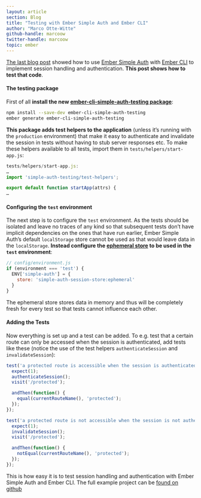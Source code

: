 ```yaml
---
layout: article
section: Blog
title: "Testing with Ember Simple Auth and Ember CLI"
author: "Marco Otte-Witte"
github-handle: marcoow
twitter-handle: marcoow
topic: ember
---
```


[The last blog post](http://simplabs.com/blog/2014/06/30/using-ember-simple-auth-with-ember-cli.html "Using Ember Simple Auth with ember-cli") showed how to use [Ember Simple Auth](https://github.com/simplabs/ember-simple-auth) with [Ember CLI](https://github.com/ember-cli/ember-cli) to implement session handling and authentication. **This post shows how to test that code**.

<!--break-->

#### The testing package

First of all **install the new [ember-cli-simple-auth-testing package](https://www.npmjs.com/package/ember-cli-simple-auth-testing)**:

```bash
npm install --save-dev ember-cli-simple-auth-testing
ember generate ember-cli-simple-auth-testing
```

**This package adds test helpers to the application** (unless it’s running with the `production` environment) that make it easy to authenticate and invalidate the session in tests without having to stub server responses etc. To make these helpers available to all tests, import them in `tests/helpers/start-app.js`:

```js
tests/helpers/start-app.js:
…
import 'simple-auth-testing/test-helpers';

export default function startApp(attrs) {
…
```

#### Configuring the `test` environment

The next step is to configure the `test` environment. As the tests should be isolated and leave no traces of any kind so that subsequent tests don’t have implicit dependencies on the ones that have run earlier, Ember Simple Auth’s default `localStorage` store cannot be used as that would leave data in the `localStorage`. **Instead configure the [ephemeral store](http://ember-simple-auth.com/api/classes/EphemeralStore.html) to be used in the `test` environment**:

```js
// config/environment.js
if (environment === 'test') {
  ENV['simple-auth'] = {
    store: 'simple-auth-session-store:ephemeral'
  }
}
```

The ephemeral store stores data in memory and thus will be completely fresh for every test so that tests cannot influence each other.

#### Adding the Tests

Now everything is set up and a test can be added. To e.g. test that a certain route can only be accessed when the session is authenticated, add tests like these (notice the use of the test helpers `authenticateSession` and `invalidateSession`):

```js
test('a protected route is accessible when the session is authenticated', function() {
  expect(1);
  authenticateSession();
  visit('/protected');

  andThen(function() {
    equal(currentRouteName(), 'protected');
  });
});

test('a protected route is not accessible when the session is not authenticated', function() {
  expect(1);
  invalidateSession();
  visit('/protected');

  andThen(function() {
    notEqual(currentRouteName(), 'protected');
  });
});
```

This is how easy it is to test session handling and authentication with Ember Simple Auth and Ember CLI. The full example project can be [found on github](https://github.com/simplabs/ember-simple-auth-example)

